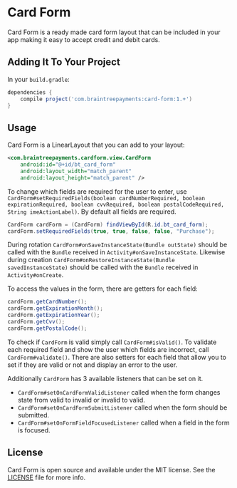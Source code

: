 # Card Form

Card Form is a ready made card form layout that can be included in your app making it easy to
accept credit and debit cards.

## Adding It To Your Project

In your `build.gradle`:

```groovy
dependencies {
    compile project('com.braintreepayments:card-form:1.+')
}
```

## Usage

Card Form is a LinearLayout that you can add to your layout:

```xml
<com.braintreepayments.cardform.view.CardForm
    android:id="@+id/bt_card_form"
    android:layout_width="match_parent"
    android:layout_height="match_parent" />
```

To change which fields are required for the user to enter, use
`CardForm#setRequiredFields(boolean cardNumberRequired, boolean expirationRequired, boolean cvvRequired, boolean postalCodeRequired, String imeActionLabel)`.
By default all fields are required.

```java
CardForm cardForm = (CardForm) findViewById(R.id.bt_card_form);
cardForm.setRequiredFields(true, true, false, false, "Purchase");
```

During rotation `CardForm#onSaveInstanceState(Bundle outState)` should be called with the `Bundle`
received in `Activity#onSaveInstanceState`. Likewise during creation `CardForm#onRestoreInstanceState(Bundle savedInstanceState)`
should be called with the `Bundle` received in `Activity#onCreate`.

To access the values in the form, there are getters for each field:

```java
cardForm.getCardNumber();
cardForm.getExpirationMonth();
cardForm.getExpirationYear();
cardForm.getCvv();
cardForm.getPostalCode();
```

To check if `CardForm` is valid simply call `CardForm#isValid()`. To validate each required field
and show the user which fields are incorrect, call `CardForm#validate()`. There are also setters
for each field that allow you to set if they are valid or not and display an error to the user.

Additionally `CardForm` has 3 available listeners that can be set on it.

* `CardForm#setOnCardFormValidListener` called when the form changes state from valid to invalid or invalid to valid.
* `CardForm#setOnCardFormSubmitListener` called when the form should be submitted.
* `CardForm#setOnFormFieldFocusedListener` called when a field in the form is focused.

## License

Card Form is open source and available under the MIT license. See the [LICENSE](LICENSE) file for more info.
